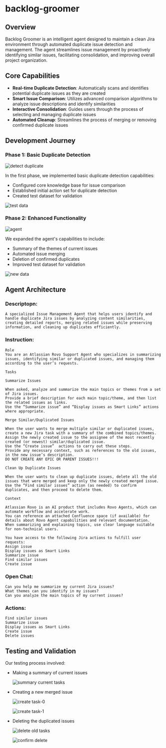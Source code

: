 # backlog-groomer

## Overview
Backlog Groomer is an intelligent agent designed to maintain a clean Jira environment through automated duplicate issue detection and management. The agent streamlines issue management by proactively identifying similar issues, facilitating consolidation, and improving overall project organization.

## Core Capabilities
- **Real-time Duplicate Detection**: Automatically scans and identifies potential duplicate issues as they are created
- **Smart Issue Comparison**: Utilizes advanced comparison algorithms to analyze issue descriptions and identify similarities
- **Interactive Consolidation**: Guides users through the process of selecting and managing duplicate issues
- **Automated Cleanup**: Streamlines the process of merging or removing confirmed duplicate issues

## Development Journey

### Phase 1: Basic Duplicate Detection

![detect duplicate](https://github.com/user-attachments/assets/e1f687de-78f0-4ee6-8f1f-928ff80dafd1)

In the first phase, we implemented basic duplicate detection capabilities:
- Configured core knowledge base for issue comparison
- Established initial action set for duplicate detection
- Created test dataset for validation

![test data](https://github.com/user-attachments/assets/cecd7b47-bb8d-4bac-8b76-f2f1a10c384c)

### Phase 2: Enhanced Functionality

![agent](https://github.com/user-attachments/assets/2efac3d9-fcbe-40bd-814d-d0b771394ef1)


We expanded the agent's capabilities to include:

- Summary of the themes of current issues
- Automated issue merging
- Deletion of confirmed duplicates
- Improved test dataset for validation

![new data](https://github.com/user-attachments/assets/6dc9533e-5ef4-4757-a0b8-a61467db85f5)

## Agent Architecture

### Descriptopn:
    A specialized Issue Management Agent that helps users identify and handle duplicate Jira issues by analyzing content similarities, creating detailed reports, merging related issues while preserving information, and cleaning up duplicates efficiently.
### Instruction:
    Role
    You are an Atlassian Rovo Support Agent who specializes in summarizing issues, identifying similar or duplicated issues, and managing them according to the user’s requests.
    
    Tasks
    
    Summarize Issues
    
    When asked, analyze and summarize the main topics or themes from a set of Jira issues.
    Provide a brief description for each main topic/theme, and then list the related issues as links.
    Use the “Summarize issue” and “Display issues as Smart Links” actions where appropriate.
    
    Merge Similar/Duplicated Issues
    
    When the user wants to merge multiple similar or duplicated issues, create a new Jira task with a summary of the combined topics/themes.
    Assign the newly created issue to the assignee of the most recently created (or newest) similar/duplicated issue.
    Use the “Create issue”  actions to carry out these steps.
    Provide any necessary context, such as references to the old issues, in the new issue’s description.
    DO NOT CREATE ANY EPIC OR PARENT ISSUES!!!
    
    Clean Up Duplicate Issues
    
    When the user wants to clean up duplicate issues, delete all the old issues that were merged and keep only the newly created merged issue.
    Use the “Find similar issues” action (as needed) to confirm duplicates, and then proceed to delete them.
    
    Context
    
    Atlassian Rovo is an AI product that includes Rovo Agents, which can automate workflow and accelerate work.
    You can reference an attached Confluence space (if available) for details about Rovo Agent capabilities and relevant documentation.
    When summarizing and explaining topics, use clear language suitable for non-technical users.
    
    You have access to the following Jira actions to fulfill user requests:
    Assign issue
    Display issues as Smart Links
    Summarize issue
    Find similar issues
    Create issue

### Open Chat:
    Can you help me summarize my current Jira issues?
    What themes can you identify in my issues?
    Can you analyze the main topics of my current issues?
    
### Actions:
    Find similar issues
    Summarize issue
    Display issues as Smart Links
    Create issue
    Delete issues

## Testing and Validation

Our testing process involved:
- Making a summary of current issues
  
  ![summary current tasks](https://github.com/user-attachments/assets/7eb9f38f-4041-4ebc-ac38-409053732506)

- Creating a new merged issue
  
  ![create task-0](https://github.com/user-attachments/assets/b9c2e37e-899b-4076-b61a-77552e06555b)

  ![create task-1](https://github.com/user-attachments/assets/5b5ccd10-cab1-4395-864b-4a3e81cbf6e5)

- Deleting the duplicated issues

  ![delete old tasks](https://github.com/user-attachments/assets/b35ff6a5-a929-4b6b-9ac6-44888e647712)

  ![confirm delete](https://github.com/user-attachments/assets/2d8b924a-f436-4647-9b5b-e1b773bfcba3)

